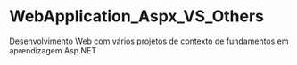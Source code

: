 # WebApplication_Aspx_VS_Others
 Desenvolvimento Web com vários projetos de contexto de fundamentos em aprendizagem Asp.NET
